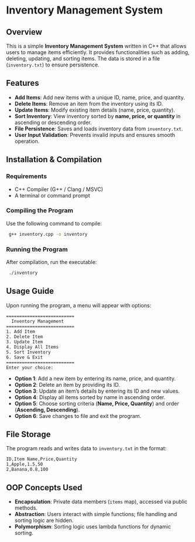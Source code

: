 # Inventory Management System

## Overview
This is a simple **Inventory Management System** written in C++ that allows users to manage items efficiently. It provides functionalities such as adding, deleting, updating, and sorting items. The data is stored in a file (`inventory.txt`) to ensure persistence.

## Features
- **Add Items**: Add new items with a unique ID, name, price, and quantity.
- **Delete Items**: Remove an item from the inventory using its ID.
- **Update Items**: Modify existing item details (name, price, quantity).
- **Sort Inventory**: View inventory sorted by **name, price, or quantity** in ascending or descending order.
- **File Persistence**: Saves and loads inventory data from `inventory.txt`.
- **User Input Validation**: Prevents invalid inputs and ensures smooth operation.

## Installation & Compilation
### **Requirements**
- C++ Compiler (G++ / Clang / MSVC)
- A terminal or command prompt

### **Compiling the Program**
Use the following command to compile:
```sh
 g++ inventory.cpp -o inventory
```

### **Running the Program**
After compilation, run the executable:
```sh
 ./inventory
```

## Usage Guide
Upon running the program, a menu will appear with options:
```
==========================
  Inventory Management   
==========================
1. Add Item
2. Delete Item
3. Update Item
4. Display All Items
5. Sort Inventory
6. Save & Exit
==========================
Enter your choice:
```
- **Option 1**: Add a new item by entering its name, price, and quantity.
- **Option 2**: Delete an item by providing its ID.
- **Option 3**: Update an item’s details by entering its ID and new values.
- **Option 4**: Display all items sorted by name in ascending order.
- **Option 5**: Choose sorting criteria (**Name, Price, Quantity**) and order (**Ascending, Descending**).
- **Option 6**: Save changes to file and exit the program.

## File Storage
The program reads and writes data to `inventory.txt` in the format:
```
ID,Item Name,Price,Quantity
1,Apple,1.5,50
2,Banana,0.8,100
```

## OOP Concepts Used
- **Encapsulation**: Private data members (`items` map), accessed via public methods.
- **Abstraction**: Users interact with simple functions; file handling and sorting logic are hidden.
- **Polymorphism**: Sorting logic uses lambda functions for dynamic sorting.




